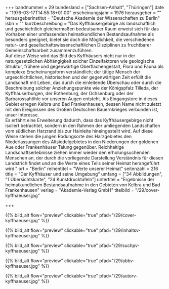 +++
bandnummer = 29
bundesland = ["Sachsen-Anhalt", "Thüringen"]
date = "1976-03-17T14:55:18+01:00"
erscheinungsjahr = 1976
herausgeber = ""
herausgeberinstitut = "Deutsche Akademie der Wissenschaften zu Berlin"
isbn = ""
kurzbeschreibung = "Das Kyffhäusergebirge als landschaftlich und geschichtlich gleichermaßen bedeutsamer Raum erweist sich für das Vorhaben einer umfassenden heimatkundlichen Bestandsaufnahme als besonders geeignet, bietet sie doch die Möglichkeit, die verschiedenen natur- und gesellschaftswissenschaftlichen Disziplinen zu fruchtbarer Gemeinschaftsarbeit zusammenzuführen. <br> Auf diese Weise wird das Bild des Kyffhäusers nicht nur in der naturgesetzlichen Abhängigkeit solcher Einzelfaktoren wie geologische Struktur, frühere und gegenwärtige Oberflächengestalt, Flora und Fauna als komplexe Erscheinungsform verständlich; der tätige Mensch der urgeschichtlichen, historischen und der gegenwärtigen Zeit erfüllt die Landschaft mit Leben, das durch die einleitende Überschau oder durch die Beschreibung solcher Anziehungspunkte wie der Königspfalz Tilleda, der Kyffhäuserburgen, der Rothenburg, der Ochsenburg oder der Barbarossahöhle vor unseren Augen entsteht.  Als Eingangstore in dieses Gebiet erregen Kelbra und Bad Frankenhausen, dessen Name nicht zuletzt mit den Ereignissen des Großen Deutschen Bauernkrieges verbunden ist, unser Interesse.  <br> Es erfährt eine Erweiterung dadurch, dass das Kyffhäusergebirge nicht isoliert betrachtet, sondern in den Rahmen der umliegenden Landschaften vom südlichen Harzrand bis zur Hainleite hineingestellt wird. Auf diese Weise stehen die jungen Rodungsorte des Harzgebietes den Niederlassungen des Altsiedelgebietes in den Niederungen der goldenen Aue oder Frankenhäuser Talung gegenüber. Reichhaltige Landschaftserlebnisse ziehen immer wieder den erholungsuchenden Menschen an, der durch die vorliegende Darstellung Verständnis für diesen Landstrich findet und an die Werte eines Teils seiner Heimat herangeführt wird."
ort = "Berlin"
reihentitel = "Werte unserer Heimat"
seitenzahl = 216
title = "Der Kyffhäuser und seine Umgebung"
umfang = ["34 Abbildungen", "1 Übersichtskarte", "24 Kunstdrucktafeln"]
untertitel = "Ergebnisse der heimatkundlichen Bestandsaufnahme in den Gebieten von Kelbra und Bad Frankenhausen"
verlag = "Akademie-Verlag GmbH"
titelbild = "/29/cover-kyffhaeuser.jpg"

+++

{{% bild_alt flow="preview" clickable="true" pfad="/29/cover-kyffhaeuser.jpg"   %}}

{{% bild_alt flow="preview" clickable="true" pfad="/29/inhaltsv-kyffhaeuser.jpg"   %}}

{{% bild_alt flow="preview" clickable="true" pfad="/29/suchpv-kyffhaeuser.jpg"   %}}

{{% bild_alt flow="preview" clickable="true" pfad="/29/abbv-kyffhaeuser.jpg"   %}}

{{% bild_alt flow="preview" clickable="true" pfad="/29/autorv-kyffhaeuser.jpg"   %}}
